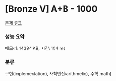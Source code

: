 # [Bronze V] A+B - 1000 

[문제 링크](https://www.acmicpc.net/problem/1000) 

### 성능 요약

메모리: 14284 KB, 시간: 104 ms

### 분류

구현(implementation), 사칙연산(arithmetic), 수학(math)

